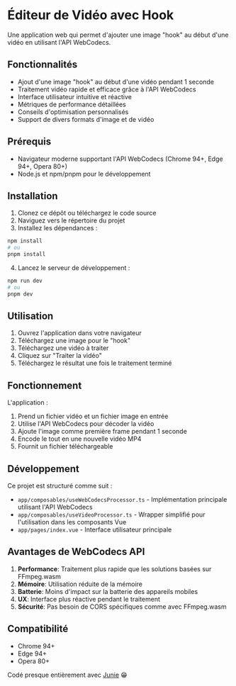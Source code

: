 # Éditeur de Vidéo avec Hook

Une application web qui permet d'ajouter une image "hook" au début d'une vidéo en utilisant l'API WebCodecs.

## Fonctionnalités

- Ajout d'une image "hook" au début d'une vidéo pendant 1 seconde
- Traitement vidéo rapide et efficace grâce à l'API WebCodecs
- Interface utilisateur intuitive et réactive
- Métriques de performance détaillées
- Conseils d'optimisation personnalisés
- Support de divers formats d'image et de vidéo

## Prérequis

- Navigateur moderne supportant l'API WebCodecs (Chrome 94+, Edge 94+, Opera 80+)
- Node.js et npm/pnpm pour le développement

## Installation

1. Clonez ce dépôt ou téléchargez le code source
2. Naviguez vers le répertoire du projet
3. Installez les dépendances :

```bash
npm install
# ou
pnpm install
```

4. Lancez le serveur de développement :

```bash
npm run dev
# ou
pnpm dev
```

## Utilisation

1. Ouvrez l'application dans votre navigateur
2. Téléchargez une image pour le "hook"
3. Téléchargez une vidéo à traiter
4. Cliquez sur "Traiter la vidéo"
5. Téléchargez le résultat une fois le traitement terminé

## Fonctionnement

L'application :
1. Prend un fichier vidéo et un fichier image en entrée
2. Utilise l'API WebCodecs pour décoder la vidéo
3. Ajoute l'image comme première frame pendant 1 seconde
4. Encode le tout en une nouvelle vidéo MP4
5. Fournit un fichier téléchargeable

## Développement

Ce projet est structuré comme suit :

- `app/composables/useWebCodecsProcessor.ts` - Implémentation principale utilisant l'API WebCodecs
- `app/composables/useVideoProcessor.ts` - Wrapper simplifié pour l'utilisation dans les composants Vue
- `app/pages/index.vue` - Interface utilisateur principale

## Avantages de WebCodecs API

1. **Performance**: Traitement plus rapide que les solutions basées sur FFmpeg.wasm
2. **Mémoire**: Utilisation réduite de la mémoire
3. **Batterie**: Moins d'impact sur la batterie des appareils mobiles
4. **UX**: Interface plus réactive pendant le traitement
5. **Sécurité**: Pas besoin de CORS spécifiques comme avec FFmpeg.wasm

## Compatibilité

- Chrome 94+
- Edge 94+
- Opera 80+

Codé presque entièrement avec [Junie](https://www.jetbrains.com/fr-fr/junie/) 😁

